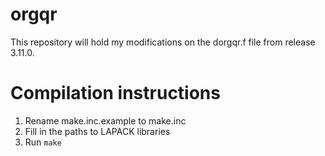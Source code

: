 # orgqr

This repository will hold my modifications on the dorgqr.f file from release 3.11.0.

# Compilation instructions

1. Rename make.inc.example to make.inc
2. Fill in the paths to LAPACK libraries 
3. Run `make`
